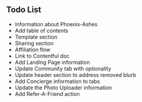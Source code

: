 ## Todo List

* Information about Phoenix-Ashes
* Add table of contents
* Template section
* Sharing section
* Affiliation flow
* Link to Contentful doc
* Add Landing Page information
* Update Community tab with optionality
* Update header section to address removed blurb
* Add Concierge information to tabs
* Update the Photo Uploader information
* Add Refer-A-Friend action

